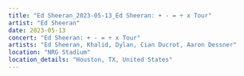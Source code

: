 ```yaml
---
title: "Ed Sheeran_2023-05-13_Ed Sheeran: + - = ÷ x Tour"
artist: "Ed Sheeran"
date: 2023-05-13
concert: "Ed Sheeran: + - = ÷ x Tour"
artists: "Ed Sheeran, Khalid, Dylan, Cian Ducrot, Aaron Dessner"
location: "NRG Stadium"
location_details: "Houston, TX, United States"
---
```

